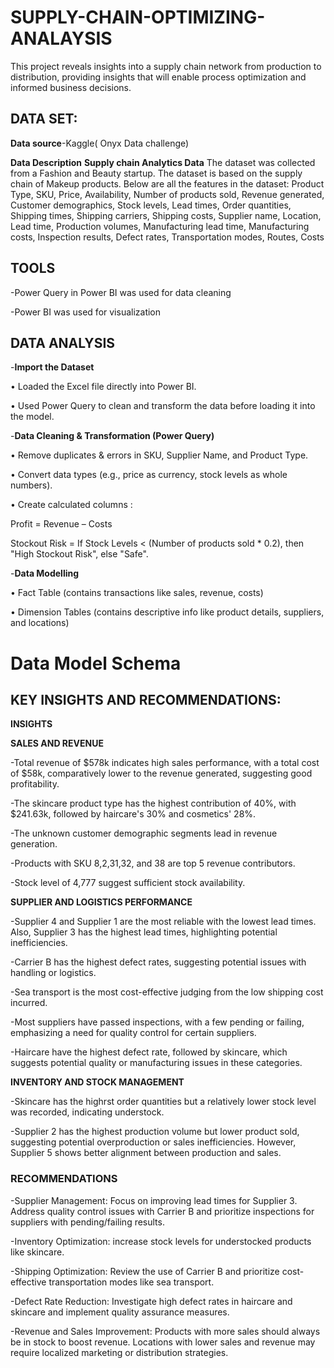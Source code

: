 # SUPPLY-CHAIN-OPTIMIZING-ANALAYSIS
This project reveals insights into a supply chain network from production to distribution, providing insights that will enable process optimization and informed business decisions.
## DATA SET:
**Data source**-Kaggle( Onyx Data challenge)

**Data Description**
 **Supply chain Analytics Data**
The dataset was collected from a Fashion and Beauty startup. The dataset is based on the supply chain of Makeup products. Below are all the features in the dataset:
Product Type, SKU, Price, Availability, Number of products sold, Revenue generated, Customer demographics, Stock levels, Lead times, Order quantities, Shipping times, Shipping carriers, Shipping costs, Supplier name, Location, Lead time, Production volumes, Manufacturing lead time, Manufacturing costs, Inspection results, Defect rates, Transportation modes, Routes, Costs

## TOOLS

-Power Query in Power BI was used for data cleaning

-Power BI was used for visualization
## DATA ANALYSIS

-**Import the Dataset**

•	Loaded the  Excel file directly into Power BI.

•	Used Power Query to clean and transform the data before loading it into the model.

-**Data Cleaning & Transformation (Power Query)**

•	Remove duplicates & errors in SKU, Supplier Name, and Product Type.

•	Convert data types (e.g., price as currency, stock levels as whole numbers).

•	Create calculated columns : 

Profit = Revenue – Costs

Stockout Risk = If Stock Levels < (Number of products sold * 0.2), then "High Stockout Risk", else "Safe".

-**Data Modelling**

•	Fact Table (contains transactions like sales, revenue, costs)

•	 Dimension Tables (contains descriptive info like product details, suppliers, and locations)

# Data Model Schema

## KEY INSIGHTS AND RECOMMENDATIONS:

**INSIGHTS**

**SALES AND REVENUE**

-Total revenue of $578k indicates high sales performance, with a total cost of $58k, comparatively lower to the revenue generated, suggesting good profitability.

-The skincare product type has the highest contribution of 40%, with $241.63k, followed by haircare's 30% and cosmetics' 28%.

-The unknown customer demographic segments lead in revenue generation.

-Products with SKU 8,2,31,32, and 38 are top 5 revenue contributors.

-Stock level of 4,777 suggest sufficient stock availability.

**SUPPLIER AND LOGISTICS PERFORMANCE**

-Supplier 4 and Supplier 1 are the most reliable with the lowest lead times. Also, Supplier 3 has the highest lead times, highlighting potential inefficiencies.

-Carrier B has the highest defect rates, suggesting potential issues with handling or logistics.

-Sea transport is the most cost-effective judging from the low shipping cost incurred.

-Most suppliers have passed inspections, with a few pending or failing, emphasizing a need for quality control for certain suppliers.

-Haircare have the highest defect rate, followed by skincare, which suggests potential quality or manufacturing issues in these categories.


**INVENTORY AND STOCK MANAGEMENT**

-Skincare has the highrst order quantities but a relatively lower stock level was recorded, indicating understock.

-Supplier 2 has the highest production volume but lower product sold, suggesting potential overproduction or sales inefficiencies. However, Supplier 5 shows better alignment between production and sales.

### RECOMMENDATIONS

-Supplier Management: Focus on improving lead times for Supplier 3. Address quality control issues with Carrier B and prioritize inspections for suppliers with pending/failing results.
  
-Inventory Optimization: increase stock levels for understocked products like skincare.

-Shipping Optimization: Review the use of Carrier B and prioritize cost-effective transportation modes like sea transport.
 
-Defect Rate Reduction: Investigate high defect rates in haircare and skincare and implement quality assurance measures.

-Revenue and Sales Improvement: Products with more sales should always be in stock to boost revenue. Locations with lower sales and revenue may require localized marketing or distribution strategies.









